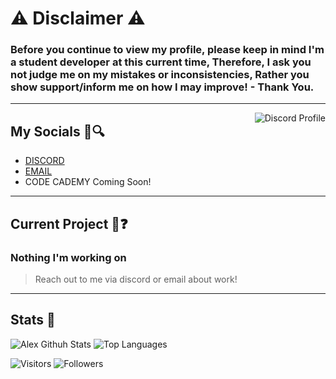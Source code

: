 # ⚠️ Disclaimer ⚠️
### Before you continue to view my profile, please keep in mind I'm a student developer at this current time, Therefore, I ask you not judge me on my mistakes or inconsistencies, Rather you show support/inform me on how I may improve! - Thank You.

***

<div align="left"></div>
<a href="https://discord.com/users/465930137116868618"> 
    <img align=right alt="Discord Profile" src="https://lanyard.cnrad.dev/api/465930137116868618">
</a>

## My Socials 🧩🔍
* [DISCORD](https://discord.com/users/465930137116868618)
* [EMAIL](mailto:daviddoescoding@gmail.com)
* CODE CADEMY Coming Soon!

***

## Current Project 👀❓
### Nothing I'm working on
> Reach out to me via discord or email about work!
***

## Stats 🐼
![Alex Githuh Stats](https://github-readme-stats.vercel.app/api?username=DavidCodesMC&include_all_commits=true&count_private=true&show_icons=true&theme=radical)
![Top Languages](https://github-readme-stats.vercel.app/api/top-langs/?username=DavidCodesMC&layout=compact&theme=radical)

![Visitors](https://visitor-badge.laobi.icu/badge?page_id=DavidCodesMC.DavidCodesMC)
![Followers](https://img.shields.io/github/followers/DavidCodesMC?label=Followers&style=social)
